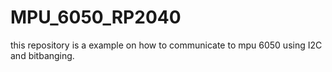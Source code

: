 # MPU_6050_RP2040
this repository is a example on how to communicate to mpu 6050 using I2C and bitbanging. 
